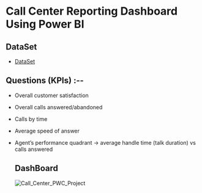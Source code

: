 # Call Center Reporting Dashboard Using Power BI

## DataSet
- <a href="https://github.com/Tejaschaudhari0/TejasChaudhari0_Call_Center_Reporting/blob/main/01%20Call-Center-Dataset.xlsx">DataSet</a>
 
 
 ## Questions (KPIs) :--

- Overall customer satisfaction
- Overall calls answered/abandoned
- Calls by time
- Average speed of answer
- Agent’s performance quadrant -> average handle time (talk duration) vs calls answered


  ## DashBoard
  ![Call_Center_PWC_Project](https://github.com/user-attachments/assets/cfa0e274-d939-4f20-b208-2511eefd800e)

